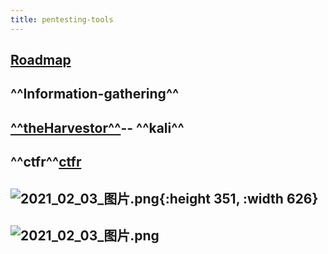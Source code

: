 ```yaml
---
title: pentesting-tools
---
```


## [Roadmap](https://github.com/sundowndev/hacker-roadmap#rocket-web-hacking)
## **^^Information-gathering^^**
## [**^^theHarvestor^^**](https://github.com/laramies/theHarvester)-- **^^kali^^**
## ^^ctfr^^[ctfr](https://github.com/UnaPibaGeek/ctfr)
## ![2021_02_03_图片.png](https://cdn.logseq.com/%2F7aa8ab99-753a-4230-847b-43a1c3a3ef476118f5e1-08a4-4c9f-a06b-797c5b48f5ff2021_02_03_%E5%9B%BE%E7%89%87.png?Expires=4765955737&Signature=bfY9Iw27hqeGgKs97Gn9lX9a22gAEkZjKCWgI-r7gbcQeQew-DpZwbfZdcfrpKx2e0LjiHN~-ew16IKp1krt3bzEaPEfkk6Kb8eGmfZbT54IYpPlQVrjOyyn-HxrxYtQJvrkWhsP17wTvI2bJhwNH7rfbFaOM0MspxBFdaU5gjod4-rX8lWEiKDySfu26Q5YBFdt2ohUeMgyPOtH0J1Est8vuvYa2~EQZ2s7CDxUdcyiad9jIdFwack2KOI-Arn0x5xQQCtK1yEp3H1xKtkLVSf2Nonqef-vjb0VoMdc1mqXJyvpUd72l21Z24tE3kMkGOM9O8RUgJPSIdp6s~BFmg__&Key-Pair-Id=APKAJE5CCD6X7MP6PTEA){:height 351, :width 626}
## ![2021_02_03_图片.png](https://cdn.logseq.com/%2F7aa8ab99-753a-4230-847b-43a1c3a3ef47750ef4d8-9606-4997-b551-8e59171aa6172021_02_03_%E5%9B%BE%E7%89%87.png?Expires=4765955783&Signature=AzgkbeSRVkz4Cv6Nxhk0mWhQ5LqAvDHclWFQ5KH-jgE5mXKdAVrL4szBLm0bLyjfmUmwfBgPDeDd8QBrW0CjQaZlh665VaGv9Nhdhe7BNmh5Vjl2QJjKAjB56MicvYvrktKVbw2gdpI08pZH23LlFspzRQD~ZDXuLp-CWcelZOJfFrl5opOtt8VV7P230Mw6NrqkMGm09KQvPt5NsyJXZhBSsVgmKEDsxI9VNWhf73QsueWxl0kAg2-Rgui7SfHdmb7Mvyd2GrIAGkyn19AwcmbXrOXqmTjPuF-jMaAFcA9DLunfCrcwrdCtlfZvM6xcA0TlQ~aZ~0b0Fgu9oJ~rnA__&Key-Pair-Id=APKAJE5CCD6X7MP6PTEA)
##
